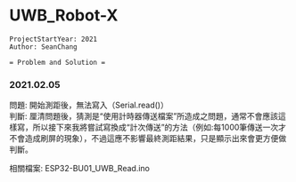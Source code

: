 # UWB_Robot-X

```
ProjectStartYear: 2021  
Author: SeanChang
```

```
= Problem and Solution =  
```
### 2021.02.05  
問題: 開始測距後，無法寫入（Serial.read()）  
判斷: 厘清問題後，猜測是“使用計時器傳送檔案”所造成之問題，通常不會應該這樣寫，所以接下來我將嘗試寫換成“計次傳送”的方法（例如:每1000筆傳送一次才不會造成刷屏的現象），不過這應不影響最終測距結果，只是顯示出來會更方便做判斷。  

相關檔案: ESP32-BU01_UWB_Read.ino  
